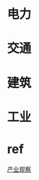 # 电力
# 交通
# 建筑
# 工业
# ref
[产业观察](https://mp.weixin.qq.com/s?src=11&timestamp=1609430793&ver=2800&signature=M8PDwd6qD7ai5Njsq9Miafe4sg9Bef5*NCEHCoLcUw1rDfKCIKRZ5aTKEqutAa2akuz-P8P3saA4Ts7HUgu8itIdGT*gZW1XeAI0MfeH1DhE5Xf*wCy3Jcuk-0vhBvfh&new=1)
